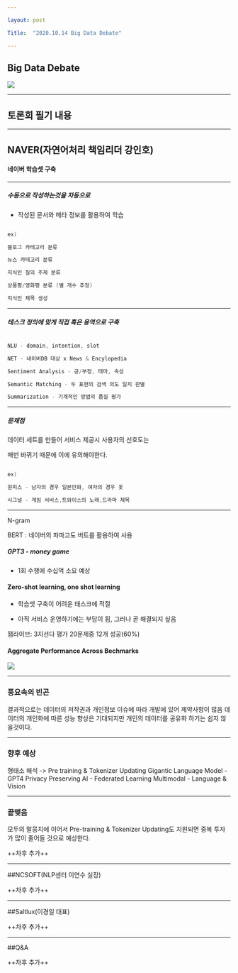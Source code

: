 ```yaml
---

layout: post

Title:  "2020.10.14 Big Data Debate"

---
```


## Big Data Debate

![](https://i.imgur.com/T0fzF1P.jpg)

_ _ _

## 토론회 필기 내용



- - -



## NAVER(자연어처리 책임리더 강인호)

#### 네이버 학습셋 구축

_ _ _


##### 수동으로 작성하는것을 자동으로

- 작성된 문서와 메타 정보를 활용하여 학습

```cpp

ex)

블로그 카테고리 분류

뉴스 카테고리 분류

지식인 질의 주제 분류

상품평/영화평 분류 (별 개수 추정)

지식인 제목 생성

```



- - -





##### 테스크 정의에 맞게 직접 혹은 용역으로 구축

```cpp

NLU - domain, intention, slot

NET - 네이버DB 대상 x News & Encylopedia

Sentiment Analysis - 긍/부정, 테마, 속성

Semantic Matching - 두 표현의 검색 의도 일치 판별

Summarization - 기계적인 방법의 품질 평가

```



- - -

##### **문제점**

데이터 세트를 만들어 서비스 제공시 사용자의 선호도는

매번 바뀌기 때문에 이에 유의해야한다.

```cpp

ex)

원피스 - 남자의 경우 일본만화, 여자의 경우 옷

시그널 - 게임 서비스,트와이스의 노래,드라마 제목

```



- - -

N-gram

BERT : 네이버의 파파고도 버트를 활용하여 사용



##### GPT3 - money game

- 1회 수행에 수십억 소요 예상



#### Zero-shot learning, one shot learning

- 학습셋 구축이 어려운 태스크에 적절

- 아직 서비스 운영하기에는 부담이 됨, 그러나 곧 해결되지 싶음

잼라이브: 3지선다 평가 20문제중 12개 성공(60%)

#### Aggregate Performance Across Bechmarks
![](http://)
- - -

### 풍요속의 빈곤

결과적으로는 데이터의 저작권과 개인정보 이슈에 따라
개발에 있어 제약사항이 많음
데이터의 개인화에 따른 성능 향상은 기대되지만
개인의 데이터를 공유화 하기는 쉽지 않을것이다.

- - -
### 향후 예상
형태소 해석 -> Pre training & Tokenizer Updating
Gigantic Language Model - GPT4
Privacy Preserving AI - Federated Learning
Multimodal - Language & Vision

- - -
### 끝맺음
모두의 말뭉치에 이어서
Pre-training & Tokenizer Updating도 지원되면
중복 투자가 많이 줄어들 것으로 예상한다.

++차후 추가++

- - -

##NCSOFT(NLP센터 이연수 실장)

++차후 추가++

- - -

##Saltlux(이경일 대표)

++차후 추가++

- - -

##Q&A

++차후 추가++

